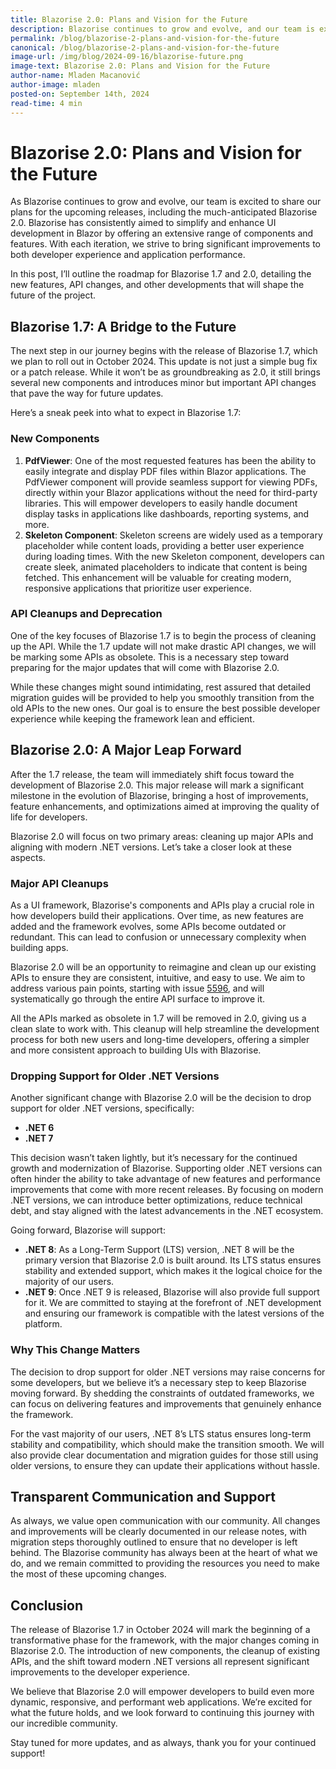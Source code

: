 ```yaml
---
title: Blazorise 2.0: Plans and Vision for the Future
description: Blazorise continues to grow and evolve, and our team is excited to share our plans for the upcoming releases, including the much-anticipated Blazorise 2.0. In this post, we outline the roadmap for Blazorise 1.7 and 2.0, detailing the new features, API changes, and other developments that will shape the future of the project.
permalink: /blog/blazorise-2-plans-and-vision-for-the-future
canonical: /blog/blazorise-2-plans-and-vision-for-the-future
image-url: /img/blog/2024-09-16/blazorise-future.png
image-text: Blazorise 2.0: Plans and Vision for the Future
author-name: Mladen Macanović
author-image: mladen
posted-on: September 14th, 2024
read-time: 4 min
---
```


# Blazorise 2.0: Plans and Vision for the Future

As Blazorise continues to grow and evolve, our team is excited to share our plans for the upcoming releases, including the much-anticipated Blazorise 2.0. Blazorise has consistently aimed to simplify and enhance UI development in Blazor by offering an extensive range of components and features. With each iteration, we strive to bring significant improvements to both developer experience and application performance.

In this post, I’ll outline the roadmap for Blazorise 1.7 and 2.0, detailing the new features, API changes, and other developments that will shape the future of the project.

## Blazorise 1.7: A Bridge to the Future

The next step in our journey begins with the release of Blazorise 1.7, which we plan to roll out in October 2024. This update is not just a simple bug fix or a patch release. While it won’t be as groundbreaking as 2.0, it still brings several new components and introduces minor but important API changes that pave the way for future updates.

Here’s a sneak peek into what to expect in Blazorise 1.7:

### New Components

1. **PdfViewer**: One of the most requested features has been the ability to easily integrate and display PDF files within Blazor applications. The PdfViewer component will provide seamless support for viewing PDFs, directly within your Blazor applications without the need for third-party libraries. This will empower developers to easily handle document display tasks in applications like dashboards, reporting systems, and more.
2. **Skeleton Component**: Skeleton screens are widely used as a temporary placeholder while content loads, providing a better user experience during loading times. With the new Skeleton component, developers can create sleek, animated placeholders to indicate that content is being fetched. This enhancement will be valuable for creating modern, responsive applications that prioritize user experience.

### API Cleanups and Deprecation

One of the key focuses of Blazorise 1.7 is to begin the process of cleaning up the API. While the 1.7 update will not make drastic API changes, we will be marking some APIs as obsolete. This is a necessary step toward preparing for the major updates that will come with Blazorise 2.0.

While these changes might sound intimidating, rest assured that detailed migration guides will be provided to help you smoothly transition from the old APIs to the new ones. Our goal is to ensure the best possible developer experience while keeping the framework lean and efficient.

## Blazorise 2.0: A Major Leap Forward

After the 1.7 release, the team will immediately shift focus toward the development of Blazorise 2.0. This major release will mark a significant milestone in the evolution of Blazorise, bringing a host of improvements, feature enhancements, and optimizations aimed at improving the quality of life for developers.

Blazorise 2.0 will focus on two primary areas: cleaning up major APIs and aligning with modern .NET versions. Let’s take a closer look at these aspects.

### Major API Cleanups

As a UI framework, Blazorise's components and APIs play a crucial role in how developers build their applications. Over time, as new features are added and the framework evolves, some APIs become outdated or redundant. This can lead to confusion or unnecessary complexity when building apps.

Blazorise 2.0 will be an opportunity to reimagine and clean up our existing APIs to ensure they are consistent, intuitive, and easy to use. We aim to address various pain points, starting with issue [5596](https://github.com/Megabit/Blazorise/issues/5596), and will systematically go through the entire API surface to improve it.

All the APIs marked as obsolete in 1.7 will be removed in 2.0, giving us a clean slate to work with. This cleanup will help streamline the development process for both new users and long-time developers, offering a simpler and more consistent approach to building UIs with Blazorise.

### Dropping Support for Older .NET Versions

Another significant change with Blazorise 2.0 will be the decision to drop support for older .NET versions, specifically:

- **.NET 6**
- **.NET 7**

This decision wasn’t taken lightly, but it’s necessary for the continued growth and modernization of Blazorise. Supporting older .NET versions can often hinder the ability to take advantage of new features and performance improvements that come with more recent releases. By focusing on modern .NET versions, we can introduce better optimizations, reduce technical debt, and stay aligned with the latest advancements in the .NET ecosystem.

Going forward, Blazorise will support:

- **.NET 8**: As a Long-Term Support (LTS) version, .NET 8 will be the primary version that Blazorise 2.0 is built around. Its LTS status ensures stability and extended support, which makes it the logical choice for the majority of our users.
- **.NET 9**: Once .NET 9 is released, Blazorise will also provide full support for it. We are committed to staying at the forefront of .NET development and ensuring our framework is compatible with the latest versions of the platform.

### Why This Change Matters

The decision to drop support for older .NET versions may raise concerns for some developers, but we believe it’s a necessary step to keep Blazorise moving forward. By shedding the constraints of outdated frameworks, we can focus on delivering features and improvements that genuinely enhance the framework.

For the vast majority of our users, .NET 8’s LTS status ensures long-term stability and compatibility, which should make the transition smooth. We will also provide clear documentation and migration guides for those still using older versions, to ensure they can update their applications without hassle.

## Transparent Communication and Support

As always, we value open communication with our community. All changes and improvements will be clearly documented in our release notes, with migration steps thoroughly outlined to ensure that no developer is left behind. The Blazorise community has always been at the heart of what we do, and we remain committed to providing the resources you need to make the most of these upcoming changes.

## Conclusion

The release of Blazorise 1.7 in October 2024 will mark the beginning of a transformative phase for the framework, with the major changes coming in Blazorise 2.0. The introduction of new components, the cleanup of existing APIs, and the shift toward modern .NET versions all represent significant improvements to the developer experience.

We believe that Blazorise 2.0 will empower developers to build even more dynamic, responsive, and performant web applications. We’re excited for what the future holds, and we look forward to continuing this journey with our incredible community.

Stay tuned for more updates, and as always, thank you for your continued support!